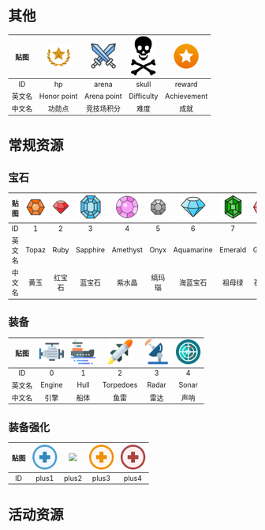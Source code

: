# 其他
|贴图|<img src="https://github.com/putianyi889/Minesweeper-makes-me-happy/blob/main/wiki/images/wom/hp.svg" width=50>|<img src="https://github.com/putianyi889/Minesweeper-makes-me-happy/blob/main/wiki/images/wom/arena.svg" width=50>|<img src="https://github.com/putianyi889/Minesweeper-makes-me-happy/blob/main/wiki/images/wom/skull.svg" width=50>|<img src="https://github.com/putianyi889/Minesweeper-makes-me-happy/blob/main/wiki/images/wom/reward.svg" width=50>|
|:-:|:-:|:-:|:-:|:-:|
|ID|hp|arena|skull|reward
|英文名|Honor point|Arena point|Difficulty|Achievement|
|中文名|功勋点|竞技场积分|难度|成就|

# 常规资源

## 宝石

|贴图|<img src="https://github.com/putianyi889/Minesweeper-makes-me-happy/blob/main/wiki/images/wom/1.svg" width=50>|<img src="https://github.com/putianyi889/Minesweeper-makes-me-happy/blob/main/wiki/images/wom/2.svg" width=50>|<img src="https://github.com/putianyi889/Minesweeper-makes-me-happy/blob/main/wiki/images/wom/3.svg" width=50>|<img src="https://github.com/putianyi889/Minesweeper-makes-me-happy/blob/main/wiki/images/wom/4.svg" width=50>|<img src="https://github.com/putianyi889/Minesweeper-makes-me-happy/blob/main/wiki/images/wom/5.svg" width=50>|<img src="https://github.com/putianyi889/Minesweeper-makes-me-happy/blob/main/wiki/images/wom/6.svg" width=50>|<img src="https://github.com/putianyi889/Minesweeper-makes-me-happy/blob/main/wiki/images/wom/7.svg" width=50>|<img src="https://github.com/putianyi889/Minesweeper-makes-me-happy/blob/main/wiki/images/wom/8.svg" width=50>|<img src="https://github.com/putianyi889/Minesweeper-makes-me-happy/blob/main/wiki/images/wom/9.svg" width=50>|<img src="https://github.com/putianyi889/Minesweeper-makes-me-happy/blob/main/wiki/images/wom/10.svg" width=50>|
|:-:|:-:|:-:|:-:|:-:|:-:|:-:|:-:|:-:|:-:|:-:|
|ID|1|2|3|4|5|6|7|8|9|10|
|英文名|Topaz|Ruby|Sapphire|Amethyst|Onyx|Aquamarine|Emerald|Garnet|Jade|Diamond|
|中文名|黄玉|红宝石|蓝宝石|紫水晶|缟玛瑙|海蓝宝石|祖母绿|石榴石|碧玉|钻石|

## 装备

|贴图|<img src="https://github.com/putianyi889/Minesweeper-makes-me-happy/blob/main/wiki/images/wom/equip/0.svg" width=50>|<img src="https://github.com/putianyi889/Minesweeper-makes-me-happy/blob/main/wiki/images/wom/equip/1.svg" width=50>|<img src="https://github.com/putianyi889/Minesweeper-makes-me-happy/blob/main/wiki/images/wom/equip/2.svg" width=50>|<img src="https://github.com/putianyi889/Minesweeper-makes-me-happy/blob/main/wiki/images/wom/equip/3.svg" width=50>|<img src="https://github.com/putianyi889/Minesweeper-makes-me-happy/blob/main/wiki/images/wom/equip/4.svg" width=50>|
|:-:|:-:|:-:|:-:|:-:|:-:|
|ID|0|1|2|3|4|
|英文名|Engine|Hull|Torpedoes|Radar|Sonar|
|中文名|引擎|船体|鱼雷|雷达|声呐|

## 装备强化
|贴图|<img src="https://github.com/putianyi889/Minesweeper-makes-me-happy/blob/main/wiki/images/wom/equip/plus1.svg" width=50>|<img src="https://github.com/putianyi889/Minesweeper-makes-me-happy/blob/main/wiki/images/wom/equip/plus2.svg" width=50>|<img src="https://github.com/putianyi889/Minesweeper-makes-me-happy/blob/main/wiki/images/wom/equip/plus3.svg" width=50>|<img src="https://github.com/putianyi889/Minesweeper-makes-me-happy/blob/main/wiki/images/wom/equip/plus4.svg" width=50>|
|:-:|:-:|:-:|:-:|:-:|
|ID|plus1|plus2|plus3|plus4|



# 活动资源